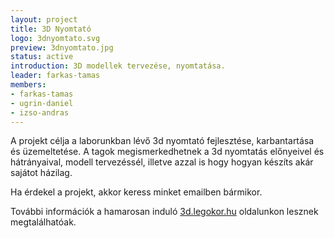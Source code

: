 ```yaml
---
layout: project
title: 3D Nyomtató
logo: 3dnyomtato.svg
preview: 3dnyomtato.jpg
status: active
introduction: 3D modellek tervezése, nyomtatása.
leader: farkas-tamas
members:
- farkas-tamas
- ugrin-daniel
- izso-andras
---
```


A projekt célja a laborunkban lévő 3d nyomtató fejlesztése, karbantartása és üzemeltetése. A tagok megismerkedhetnek a 3d nyomtatás előnyeivel és hátrányaival, modell tervezéssél, illetve azzal is hogy hogyan készíts akár sajátot házilag.

Ha érdekel a projekt, akkor keress minket emailben bármikor.

További információk a hamarosan induló <a target="_blank" href="https://3d.legokor.hu">3d.legokor.hu</a> oldalunkon lesznek megtalálhatóak.
